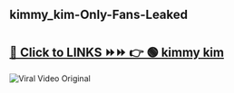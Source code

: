 
 ## kimmy_kim-Only-Fans-Leaked

# <h2><a href="https://clipsfans.com/kimmy_kim&ref=git">🔗 Click to LINKS ⏩⏩ 👉 🟢 kimmy kim </a></h2>

<a href="https://clipsfans.com/kimmy_kim&ref=git" rel="nofollow" data-target="animated-image.originalLink"><img src="https://i.ibb.co.com/xMMVF88/686577567.gif" alt="Viral Video Original" style="max-width: 100%; display: inline-block;" data-target="animated-image.originalImage"></a>
